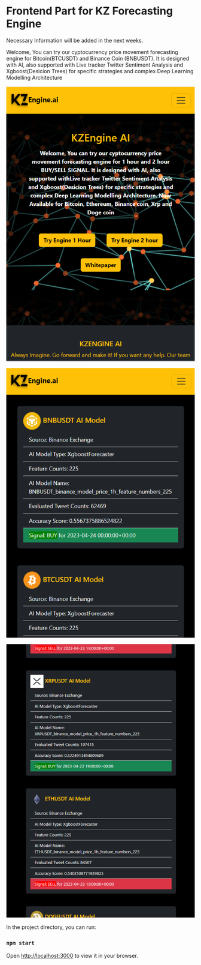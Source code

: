 # Frontend Part for KZ Forecasting Engine

Necessary Information will be added in the next weeks.

Welcome, You can try our cyptocurrency price movement forecasting 
engine for Bitcoin(BTCUSDT) and Binance Coin (BNBUSDT). 
It is designed with AI, also supported with Live tracker 
Twitter Sentiment Analysis and Xgboost(Desicion Trees) for 
specific strategies and complex Deep Learning Modelling Architecture

![Home Screen](assets/mainscreen.png)

![Home Screen](assets/eng1.png)

![Home Screen](assets/eng2.png)

In the project directory, you can run:

### `npm start`
Open [http://localhost:3000](http://localhost:3000) to view it in your browser.

